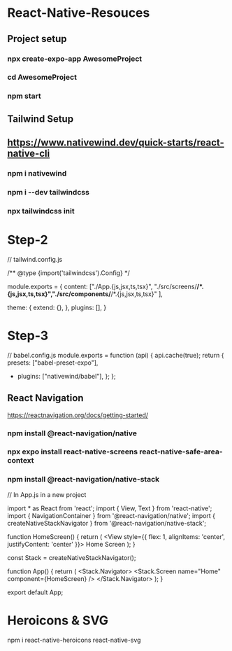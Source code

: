 # React-Native-Resouces

## Project setup 
 ###  npx create-expo-app AwesomeProject

 ###  cd AwesomeProject
 ###  npm start 
  
  ## Tailwind Setup
  
  ##    https://www.nativewind.dev/quick-starts/react-native-cli
  
  ###  npm i nativewind
  ###  npm i --dev tailwindcss
  ###  npx tailwindcss init
  
# Step-2

// tailwind.config.js

/** @type {import('tailwindcss').Config} */

module.exports = {
   content: ["./App.{js,jsx,ts,tsx}", "./src/screens/**/*.{js,jsx,ts,tsx}","./src/components/**/*.{js,jsx,ts,tsx}" ],

  theme: {
    extend: {},
  },
  plugins: [],
}

 
 # Step-3
 
// babel.config.js
module.exports = function (api) {
  api.cache(true);
  return {
    presets: ["babel-preset-expo"],
+   plugins: ["nativewind/babel"],
  };
};


## React Navigation
https://reactnavigation.org/docs/getting-started/

###   npm install @react-navigation/native
###   npx expo install react-native-screens react-native-safe-area-context
###    npm install @react-navigation/native-stack


// In App.js in a new project

import * as React from 'react';
import { View, Text } from 'react-native';
import { NavigationContainer } from '@react-navigation/native';
import { createNativeStackNavigator } from '@react-navigation/native-stack';

function HomeScreen() {
  return (
    <View style={{ flex: 1, alignItems: 'center', justifyContent: 'center' }}>
      <Text>Home Screen</Text>
    </View>
  );
}

const Stack = createNativeStackNavigator();

function App() {
  return (
    <NavigationContainer>
      <Stack.Navigator>
        <Stack.Screen name="Home" component={HomeScreen} />
      </Stack.Navigator>
    </NavigationContainer>
  );
}

export default App;


  # Heroicons & SVG
  npm i react-native-heroicons react-native-svg

